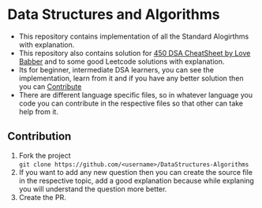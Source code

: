 # Data Structures and Algorithms

- This repository contains implementation of all the Standard Alogirthms with explanation.
- This repository also contains solution for [450 DSA CheatSheet by Love Babber](https://drive.google.com/file/d/1FMdN_OCfOI0iAeDlqswCiC2DZzD4nPsb/view) and to some good Leetcode solutions with explanation.
- Its for beginner, intermediate DSA learners, you can see the implementation, learn from it and if you have any better solution then you can [Contribute](#Contribution)
- There are different language specific files, so in whatever language you code you can contribute in the respective files so that other can take help from it.

## Contribution

1. Fork the project  
   `git clone https://github.com/<username>/DataStructures-Algorithms`
2. If you want to add any new question then you can create the source file in the respective topic, add a good explanation because while explaning you will understand the question more better.
3. Create the PR.
